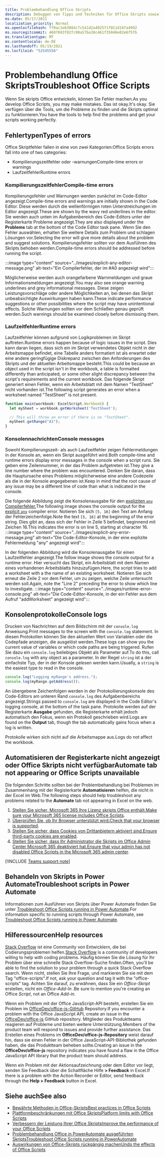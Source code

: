 ```yaml
---
title: Problembehandlung Office Skripts
description: Debuggen von Tipps und Techniken für Office Skripts sowie Hilferessourcen.
ms.date: 05/17/2021
localization_priority: Normal
ms.openlocfilehash: ff0ac1e63084c7c541d2a4925f1f011d16fa4992
ms.sourcegitcommit: 4687693f02fc90a57ba30c461f35046e02e6f5fb
ms.translationtype: MT
ms.contentlocale: de-DE
ms.lasthandoff: 05/19/2021
ms.locfileid: "52545556"
---
```

# <a name="troubleshoot-office-scripts"></a><span data-ttu-id="5df35-103">Problembehandlung Office Skripts</span><span class="sxs-lookup"><span data-stu-id="5df35-103">Troubleshoot Office Scripts</span></span>

<span data-ttu-id="5df35-104">Wenn Sie skripts Office entwickeln, können Sie Fehler machen.</span><span class="sxs-lookup"><span data-stu-id="5df35-104">As you develop Office Scripts, you may make mistakes.</span></span> <span data-ttu-id="5df35-105">Das ist okay.</span><span class="sxs-lookup"><span data-stu-id="5df35-105">It's okay.</span></span> <span data-ttu-id="5df35-106">Sie verfügen über die Tools, um die Probleme zu finden und die Skripts optimal zu funktionieren.</span><span class="sxs-lookup"><span data-stu-id="5df35-106">You have the tools to help find the problems and get your scripts working perfectly.</span></span>

## <a name="types-of-errors"></a><span data-ttu-id="5df35-107">Fehlertypen</span><span class="sxs-lookup"><span data-stu-id="5df35-107">Types of errors</span></span>

<span data-ttu-id="5df35-108">Office Skriptfehler fallen in eine von zwei Kategorien:</span><span class="sxs-lookup"><span data-stu-id="5df35-108">Office Scripts errors fall into one of two categories:</span></span>

* <span data-ttu-id="5df35-109">Kompilierungszeitfehler oder -warnungen</span><span class="sxs-lookup"><span data-stu-id="5df35-109">Compile-time errors or warnings</span></span>
* <span data-ttu-id="5df35-110">Laufzeitfehler</span><span class="sxs-lookup"><span data-stu-id="5df35-110">Runtime errors</span></span>

### <a name="compile-time-errors"></a><span data-ttu-id="5df35-111">Kompilierungszeitfehler</span><span class="sxs-lookup"><span data-stu-id="5df35-111">Compile-time errors</span></span>

<span data-ttu-id="5df35-112">Kompilierungsfehler und Warnungen werden zunächst im Code-Editor angezeigt.</span><span class="sxs-lookup"><span data-stu-id="5df35-112">Compile-time errors and warnings are initially shown in the Code Editor.</span></span> <span data-ttu-id="5df35-113">Diese werden durch die wellenförmigen roten Unterstreichungen im Editor angezeigt.</span><span class="sxs-lookup"><span data-stu-id="5df35-113">These are shown by the wavy red underlines in the editor.</span></span> <span data-ttu-id="5df35-114">Sie werden auch unten  im Aufgabenbereich des Code-Editors unter der Registerkarte Probleme angezeigt.</span><span class="sxs-lookup"><span data-stu-id="5df35-114">They are also displayed under the **Problems** tab at the bottom of the Code Editor task pane.</span></span> <span data-ttu-id="5df35-115">Wenn Sie den Fehler auswählen, erhalten Sie weitere Details zum Problem und schlagen Lösungen vor.</span><span class="sxs-lookup"><span data-stu-id="5df35-115">Selecting the error will give more details about the problem and suggest solutions.</span></span> <span data-ttu-id="5df35-116">Kompilierungsfehler sollten vor dem Ausführen des Skripts behoben werden.</span><span class="sxs-lookup"><span data-stu-id="5df35-116">Compile-time errors should be addressed before running the script.</span></span>

:::image type="content" source="../images/explicit-any-editor-message.png" alt-text="Ein Compilerfehler, der im #A0 angezeigt wird":::

<span data-ttu-id="5df35-118">Möglicherweise werden auch orangefarbene Warnmeldungen und graue Informationsmeldungen angezeigt.</span><span class="sxs-lookup"><span data-stu-id="5df35-118">You may also see orange warning underlines and grey informational messages.</span></span> <span data-ttu-id="5df35-119">Diese zeigen Leistungsvorschläge oder andere Möglichkeiten an, bei denen das Skript unbeabsichtigte Auswirkungen haben kann.</span><span class="sxs-lookup"><span data-stu-id="5df35-119">These indicate performance suggestions or other possibilities where the script may have unintentional effects.</span></span> <span data-ttu-id="5df35-120">Solche Warnungen sollten vor dem Schließen genau geprüft werden.</span><span class="sxs-lookup"><span data-stu-id="5df35-120">Such warnings should be examined closely before dismissing them.</span></span>

### <a name="runtime-errors"></a><span data-ttu-id="5df35-121">Laufzeitfehler</span><span class="sxs-lookup"><span data-stu-id="5df35-121">Runtime errors</span></span>

<span data-ttu-id="5df35-122">Laufzeitfehler können aufgrund von Logikproblemen im Skript auftreten.</span><span class="sxs-lookup"><span data-stu-id="5df35-122">Runtime errors happen because of logic issues in the script.</span></span> <span data-ttu-id="5df35-123">Dies kann daran liegen, dass sich ein im Skript verwendetes Objekt nicht in der Arbeitsmappe befindet, eine Tabelle anders formatiert ist als erwartet oder eine andere geringfügige Diskrepanz zwischen den Anforderungen des Skripts und der aktuellen Arbeitsmappe besteht.</span><span class="sxs-lookup"><span data-stu-id="5df35-123">This could be because an object used in the script isn't in the workbook, a table is formatted differently than anticipated, or some other slight discrepancy between the script's requirements and the current workbook.</span></span> <span data-ttu-id="5df35-124">Das folgende Skript generiert einen Fehler, wenn ein Arbeitsblatt mit dem Namen "TestSheet" nicht vorhanden ist.</span><span class="sxs-lookup"><span data-stu-id="5df35-124">The following script generates an error when a worksheet named "TestSheet" is not present.</span></span>

```TypeScript
function main(workbook: ExcelScript.Workbook) {
  let mySheet = workbook.getWorksheet('TestSheet');

  // This will throw an error if there is no "TestSheet".
  mySheet.getRange("A1");
}
```

### <a name="console-messages"></a><span data-ttu-id="5df35-125">Konsolennachrichten</span><span class="sxs-lookup"><span data-stu-id="5df35-125">Console messages</span></span>

<span data-ttu-id="5df35-126">Sowohl Kompilierungszeit- als auch Laufzeitfehler zeigen Fehlermeldungen in der Konsole an, wenn ein Skript ausgeführt wird.</span><span class="sxs-lookup"><span data-stu-id="5df35-126">Both compile-time and runtime errors display error messages in the console when a script runs.</span></span> <span data-ttu-id="5df35-127">Sie geben eine Zeilennummer, in der das Problem aufgetreten ist.</span><span class="sxs-lookup"><span data-stu-id="5df35-127">They give a line number where the problem was encountered.</span></span> <span data-ttu-id="5df35-128">Denken Sie daran, dass die Hauptursache eines Problems möglicherweise eine andere Codezeile als die in der Konsole angegebenen ist.</span><span class="sxs-lookup"><span data-stu-id="5df35-128">Keep in mind that the root cause of any issue may be a different line of code than what is indicated in the console.</span></span>

<span data-ttu-id="5df35-129">Die folgende Abbildung zeigt die Konsolenausgabe für den [expliziten `any` Compilerfehler.](../develop/typescript-restrictions.md)</span><span class="sxs-lookup"><span data-stu-id="5df35-129">The following image shows the console output for the [explicit `any`](../develop/typescript-restrictions.md) compiler error.</span></span> <span data-ttu-id="5df35-130">Notieren Sie sich `[5, 16]` den Text am Anfang der Fehlerzeichenfolge.</span><span class="sxs-lookup"><span data-stu-id="5df35-130">Note the text `[5, 16]` at the beginning of the error string.</span></span> <span data-ttu-id="5df35-131">Dies gibt an, dass sich der Fehler in Zeile 5 befindet, beginnend mit Zeichen 16.</span><span class="sxs-lookup"><span data-stu-id="5df35-131">This indicates the error is on line 5, starting at character 16.</span></span>
:::image type="content" source="../images/explicit-any-error-message.png" alt-text="Die Code-Editor-Konsole, in der eine explizite Fehlermeldung &quot;any&quot; angezeigt wird":::

<span data-ttu-id="5df35-133">In der folgenden Abbildung wird die Konsolenausgabe für einen Laufzeitfehler angezeigt.</span><span class="sxs-lookup"><span data-stu-id="5df35-133">The follow image shows the console output for a runtime error.</span></span> <span data-ttu-id="5df35-134">Hier versucht das Skript, ein Arbeitsblatt mit dem Namen eines vorhandenen Arbeitsblatts hinzuzufügen.</span><span class="sxs-lookup"><span data-stu-id="5df35-134">Here, the script tries to add a worksheet with a the name of an existing worksheet.</span></span> <span data-ttu-id="5df35-135">Notieren Sie sich erneut die Zeile 2 vor dem Fehler, um zu zeigen, welche Zeile untersucht werden soll.</span><span class="sxs-lookup"><span data-stu-id="5df35-135">Again, note the "Line 2" preceding the error to show which line to investigate.</span></span>
:::image type="content" source="../images/runtime-error-console.png" alt-text="Die Code-Editor-Konsole, in der ein Fehler aus dem Aufruf &quot;addWorksheet&quot; angezeigt wird":::

## <a name="console-logs"></a><span data-ttu-id="5df35-137">Konsolenprotokolle</span><span class="sxs-lookup"><span data-stu-id="5df35-137">Console logs</span></span>

<span data-ttu-id="5df35-138">Drucken von Nachrichten auf dem Bildschirm mit der `console.log` Anweisung.</span><span class="sxs-lookup"><span data-stu-id="5df35-138">Print messages to the screen with the `console.log` statement.</span></span> <span data-ttu-id="5df35-139">In diesen Protokollen können Sie den aktuellen Wert von Variablen oder die Codepfade anzeigen, die ausgelöst werden.</span><span class="sxs-lookup"><span data-stu-id="5df35-139">These logs can show you the current value of variables or which code paths are being triggered.</span></span> <span data-ttu-id="5df35-140">Rufen Sie dazu ein `console.log` beliebiges Objekt als Parameter auf.</span><span class="sxs-lookup"><span data-stu-id="5df35-140">To do this, call `console.log` with any object as a parameter.</span></span> <span data-ttu-id="5df35-141">In der Regel `string` ist a der einfachste Typ, der in der Konsole gelesen werden kann.</span><span class="sxs-lookup"><span data-stu-id="5df35-141">Usually, a `string` is the easiest type to read in the console.</span></span>

```TypeScript
console.log("Logging myRange's address.");
console.log(myRange.getAddress());
```

<span data-ttu-id="5df35-142">An übergebene Zeichenfolgen werden in der Protokollierungskonsole des Code-Editors am unteren Rand `console.log` des Aufgabenbereichs angezeigt.</span><span class="sxs-lookup"><span data-stu-id="5df35-142">Strings passed to `console.log` are displayed in the Code Editor's logging console, at the bottom of the task pane.</span></span> <span data-ttu-id="5df35-143">Protokolle werden auf der Registerkarte **Ausgabe** gefunden, die Registerkarte erhält jedoch automatisch den Fokus, wenn ein Protokoll geschrieben wird.</span><span class="sxs-lookup"><span data-stu-id="5df35-143">Logs are found on the **Output** tab, though the tab automatically gains focus when a log is written.</span></span>

<span data-ttu-id="5df35-144">Protokolle wirken sich nicht auf die Arbeitsmappe aus.</span><span class="sxs-lookup"><span data-stu-id="5df35-144">Logs do not affect the workbook.</span></span>

## <a name="automate-tab-not-appearing-or-office-scripts-unavailable"></a><span data-ttu-id="5df35-145">Automatisieren der Registerkarte nicht angezeigt oder Office Skripts nicht verfügbar</span><span class="sxs-lookup"><span data-stu-id="5df35-145">Automate tab not appearing or Office Scripts unavailable</span></span>

<span data-ttu-id="5df35-146">Die folgenden Schritte sollten bei der Problembehandlung bei Problemen im Zusammenhang mit der Registerkarte **Automatisieren** helfen, die nicht in der Excel im Web.</span><span class="sxs-lookup"><span data-stu-id="5df35-146">The following steps should help troubleshoot any problems related to the **Automate** tab not appearing in Excel on the web.</span></span>

1. <span data-ttu-id="5df35-147">[Stellen Sie sicher, Microsoft 365 Ihre Lizenz skripts Office enthält.](../overview/excel.md#requirements)</span><span class="sxs-lookup"><span data-stu-id="5df35-147">[Make sure your Microsoft 365 license includes Office Scripts](../overview/excel.md#requirements).</span></span>
1. <span data-ttu-id="5df35-148">[Überprüfen Sie, ob Ihr Browser unterstützt wird.](platform-limits.md#browser-support)</span><span class="sxs-lookup"><span data-stu-id="5df35-148">[Check that your browser is supported](platform-limits.md#browser-support).</span></span>
1. <span data-ttu-id="5df35-149">[Stellen Sie sicher, dass Cookies von Drittanbietern aktiviert sind.](platform-limits.md#third-party-cookies)</span><span class="sxs-lookup"><span data-stu-id="5df35-149">[Ensure third-party cookies are enabled](platform-limits.md#third-party-cookies).</span></span>
1. <span data-ttu-id="5df35-150">[Stellen Sie sicher, dass Ihr Administrator die Skripts im Office Admin Center Microsoft 365 deaktiviert hat.](/microsoft-365/admin/manage/manage-office-scripts-settings)</span><span class="sxs-lookup"><span data-stu-id="5df35-150">[Ensure that your admin has not disabled Office Scripts in the Microsoft 365 admin center](/microsoft-365/admin/manage/manage-office-scripts-settings).</span></span>

[!INCLUDE [Teams support note](../includes/teams-support-note.md)]

## <a name="troubleshoot-scripts-in-power-automate"></a><span data-ttu-id="5df35-151">Behandeln von Skripts in Power Automate</span><span class="sxs-lookup"><span data-stu-id="5df35-151">Troubleshoot scripts in Power Automate</span></span>

<span data-ttu-id="5df35-152">Informationen zum Ausführen von Skripts über Power Automate finden Sie unter [Troubleshoot Office Scripts running in Power Automate](power-automate-troubleshooting.md).</span><span class="sxs-lookup"><span data-stu-id="5df35-152">For information specific to running scripts through Power Automate, see [Troubleshoot Office Scripts running in Power Automate](power-automate-troubleshooting.md).</span></span>

## <a name="help-resources"></a><span data-ttu-id="5df35-153">Hilferessourcen</span><span class="sxs-lookup"><span data-stu-id="5df35-153">Help resources</span></span>

<span data-ttu-id="5df35-154">[Stack Overflow](https://stackoverflow.com/questions/tagged/office-scripts) ist eine Community von Entwicklern, die bei Codierungsproblemen helfen.</span><span class="sxs-lookup"><span data-stu-id="5df35-154">[Stack Overflow](https://stackoverflow.com/questions/tagged/office-scripts) is a community of developers willing to help with coding problems.</span></span> <span data-ttu-id="5df35-155">Häufig können Sie die Lösung für Ihr Problem über eine schnelle Stack Overflow-Suche finden.</span><span class="sxs-lookup"><span data-stu-id="5df35-155">Often, you'll be able to find the solution to your problem through a quick Stack Overflow search.</span></span> <span data-ttu-id="5df35-156">Wenn nicht, stellen Sie Ihre Frage, und markieren Sie sie mit dem Tag "office-scripts".</span><span class="sxs-lookup"><span data-stu-id="5df35-156">If not, ask your question and tag it with the "office-scripts" tag.</span></span> <span data-ttu-id="5df35-157">Achten Sie darauf, zu erwähnen, dass Sie ein *Office-Skript* erstellen, nicht ein *Office-Add-In .*</span><span class="sxs-lookup"><span data-stu-id="5df35-157">Be sure to mention you're creating an Office *Script*, not an Office *Add-in*.</span></span>

<span data-ttu-id="5df35-158">Wenn ein Problem mit der Office JavaScript-API besteht, erstellen Sie ein Problem im [OfficeDev/office-js-GitHub](https://github.com/OfficeDev/office-js) Repository.</span><span class="sxs-lookup"><span data-stu-id="5df35-158">If you encounter a problem with the Office JavaScript API, create an issue in the [OfficeDev/office-js](https://github.com/OfficeDev/office-js) GitHub repository.</span></span> <span data-ttu-id="5df35-159">Mitglieder des Produktteams reagieren auf Probleme und bieten weitere Unterstützung.</span><span class="sxs-lookup"><span data-stu-id="5df35-159">Members of the product team will respond to issues and provide further assistance.</span></span> <span data-ttu-id="5df35-160">Das Erstellen eines Problems im **OfficeDev/office-js-Repository** weist darauf hin, dass sie einen Fehler in der Office JavaScript-API-Bibliothek gefunden haben, die das Produktteam beheben sollte.</span><span class="sxs-lookup"><span data-stu-id="5df35-160">Creating an issue in the **OfficeDev/office-js** repository indicates you have found a flaw in the Office JavaScript API library that the product team should address.</span></span>

<span data-ttu-id="5df35-161">Wenn ein Problem mit der Aktionsaufzeichnung oder dem Editor vor liegt, senden Sie Feedback über die Schaltfläche Hilfe **> Feedback** in Excel.</span><span class="sxs-lookup"><span data-stu-id="5df35-161">If there is a problem with the Action Recorder or Editor, send feedback through the **Help > Feedback** button in Excel.</span></span>

## <a name="see-also"></a><span data-ttu-id="5df35-162">Siehe auch</span><span class="sxs-lookup"><span data-stu-id="5df35-162">See also</span></span>

- [<span data-ttu-id="5df35-163">Bewährte Methoden in Office-Skripts</span><span class="sxs-lookup"><span data-stu-id="5df35-163">Best practices in Office Scripts</span></span>](../develop/best-practices.md)
- [<span data-ttu-id="5df35-164">Plattformbeschränkungen mit Office Skripts</span><span class="sxs-lookup"><span data-stu-id="5df35-164">Platform limits with Office Scripts</span></span>](platform-limits.md)
- [<span data-ttu-id="5df35-165">Verbessern der Leistung Ihrer Office Skripts</span><span class="sxs-lookup"><span data-stu-id="5df35-165">Improve the performance of your Office Scripts</span></span>](../develop/web-client-performance.md)
- [<span data-ttu-id="5df35-166">Problembehandlung Office in PowerAutomate ausgeführten Skripts</span><span class="sxs-lookup"><span data-stu-id="5df35-166">Troubleshoot Office Scripts running in PowerAutomate</span></span>](power-automate-troubleshooting.md)
- [<span data-ttu-id="5df35-167">Auswirkungen von Office-Skripts rückgängig machen</span><span class="sxs-lookup"><span data-stu-id="5df35-167">Undo the effects of Office Scripts</span></span>](undo.md)
